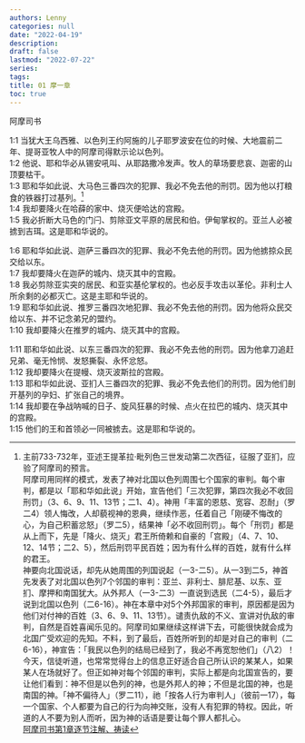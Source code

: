 ```yaml
---
authors: Lenny
categories: null
date: "2022-04-19"
description: 
draft: false
lastmod: "2022-07-22"
series:
tags: 
title: 01 摩一章
toc: true
---
```

阿摩司书

<!--more-->

1:1 当犹大王乌西雅、以色列王约阿施的儿子耶罗波安在位的时候、大地震前二年、提哥亚牧人中的阿摩司得默示论以色列。  
1:2 他说、耶和华必从锡安吼叫、从耶路撒冷发声。牧人的草场要悲哀、迦密的山顶要枯干。  
1:3 耶和华如此说、大马色三番四次的犯罪、我必不免去他的刑罚。因为他以打粮食的铁器打过基列。[^1]  
1:4 我却要降火在哈薛的家中、烧灭便哈达的宫殿。  
1:5 我必折断大马色的门闩、剪除亚文平原的居民和伯。伊甸掌权的。亚兰人必被掳到吉珥。这是耶和华说的。  

1:6 耶和华如此说、迦萨三番四次的犯罪、我必不免去他的刑罚。因为他掳掠众民交给以东。  
1:7 我却要降火在迦萨的城内、烧灭其中的宫殿。  
1:8 我必剪除亚实突的居民、和亚实基伦掌权的。也必反手攻击以革伦。非利士人所余剩的必都灭亡。这是主耶和华说的。  
1:9 耶和华如此说、推罗三番四次地犯罪、我必不免去他的刑罚。因为他将众民交给以东、并不记念弟兄的盟约。  
1:10 我却要降火在推罗的城内、烧灭其中的宫殿。  

1:11 耶和华如此说、以东三番四次的犯罪、我必不免去他的刑罚。因为他拿刀追赶兄弟、毫无怜悯、发怒撕裂、永怀忿怒。  
1:12 我却要降火在提幔、烧灭波斯拉的宫殿。  
1:13 耶和华如此说、亚扪人三番四次的犯罪、我必不免去他们的刑罚。因为他们剖开基列的孕妇、扩张自己的境界。  
1:14 我却要在争战呐喊的日子、旋风狂暴的时候、点火在拉巴的城内、烧灭其中的宫殿。  
1:15 他们的王和首领必一同被掳去。这是耶和华说的。  


[^1]: 主前733-732年，亚述王提革拉·毗列色三世发动第二次西征，征服了亚扪，应验了阿摩司的预言。  
阿摩司用同样的模式，发表了神对北国以色列周围七个国家的审判。每个审判，都是以「耶和华如此说」开始，宣告他们「三次犯罪，第四次我必不收回刑罚」（3、6、9、11、13节；二1、4）。神用「丰富的恩慈、宽容、忍耐」（罗二4）领人悔改，人却藐视神的恩典，继续作恶，任着自己「刚硬不悔改的心，为自己积蓄忿怒」（罗二5），结果神「必不收回刑罚」。每个「刑罚」都是从上而下，先是「降火、烧灭」君王所倚赖和自豪的「宫殿」（4、7、10、12、14节；二2、5），然后刑罚平民百姓；因为有什么样的百姓，就有什么样的君王。  
神要向北国说话，却先从她周围的列国说起（一3-二5）。从一3到二5，神首先发表了对北国以色列7个邻国的审判：亚兰、非利士、腓尼基、以东、亚扪、摩押和南国犹大。从外邦人（一3-二3）一直说到选民（二4-5），最后才说到北国以色列（二6-16）。神在本章中对5个外邦国家的审判，原因都是因为他们对付神的百姓（3、6、9、11、13节）。谴责仇敌的不义、宣讲对仇敌的审判，自然是百姓喜闻乐见的。阿摩司如果继续这样讲下去，可能很快就会成为北国广受欢迎的先知。不料，到了最后，百姓所听到的却是对自己的审判（二6-16），神宣告：「我民以色列的结局已经到了，我必不再宽恕他们」（八2）！  
今天，信徒听道，也常常觉得台上的信息正好适合自己所认识的某某人，如果某人在场就好了。但正如神对每个邻国的审判，实际上都是向北国宣告的，要让他们看到：神不但是以色列的神，也是外邦人的神；不但是北国的神，也是南国的神。「神不偏待人」（罗二11），祂「按各人行为审判人」（彼前一17），每一个国家、个人都要为自己的行为向神交账，没有人有犯罪的特权。因此，听道的人不要为别人而听，因为神的话语是要让每个罪人都扎心。  
[阿摩司书第1章逐节注解、祷读](https://cmcbiblereading.com/2016/10/02/%e9%98%bf%e6%91%a9%e5%8f%b8%e4%b9%a6%e7%ac%ac1%e7%ab%a0%e9%80%90%e8%8a%82%e6%b3%a8%e8%a7%a3%e3%80%81%e7%a5%b7%e8%af%bb/)
